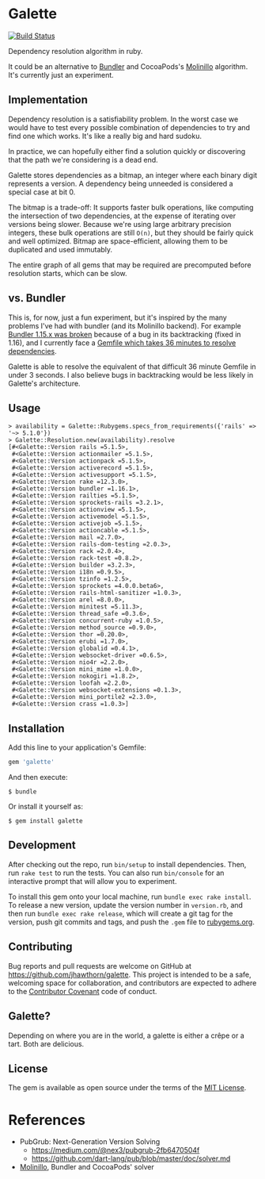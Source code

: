 # Galette

[![Build Status](https://travis-ci.org/jhawthorn/galette.svg?branch=master)](https://travis-ci.org/jhawthorn/galette)

Dependency resolution algorithm in ruby.

It could be an alternative to [Bundler](https://github.com/bundler/bundler) and CocoaPods's [Molinillo](https://github.com/CocoaPods/Molinillo) algorithm. It's currently just an experiment.

## Implementation

Dependency resolution is a satisfiability problem. In the worst case we would
have to test every possible combination of dependencies to try and find one
which works. It's like a really big and hard sudoku.

In practice, we can hopefully either find a solution quickly or discovering
that the path we're considering is a dead end.

Galette stores dependencies as a bitmap, an integer where each binary digit
represents a version. A dependency being unneeded is considered a special case
at bit 0.

The bitmap is a trade-off: It supports faster bulk operations, like computing
the intersection of two dependencies, at the expense of iterating over versions
being slower. Because we're using large arbitrary precision integers, these
bulk operations are still `O(n)`, but they should be fairly quick and well
optimized. Bitmap are space-efficient, allowing them to be duplicated and used
immutably.

The entire graph of all gems that may be required are precomputed before
resolution starts, which can be slow.

## vs. Bundler

This is, for now, just a fun experiment, but it's inspired by the many problems
I've had with bundler (and its Molinillo backend).
For example
[Bundler 1.15.x was broken](https://github.com/bundler/bundler/issues/5633)
because of a bug in its backtracking (fixed in 1.16), and
I currently face a [Gemfile which takes 36 minutes to resolve dependencies](https://gist.github.com/jhawthorn/3f91285dd4302307244748eea9c7a634).

Galette is able to resolve the equivalent of that difficult 36 minute Gemfile in under 3 seconds.
I also believe bugs in backtracking would be less likely in Galette's architecture.

## Usage

```
> availability = Galette::Rubygems.specs_from_requirements({'rails' => '~> 5.1.0'})
> Galette::Resolution.new(availability).resolve
[#<Galette::Version rails =5.1.5>,
 #<Galette::Version actionmailer =5.1.5>,
 #<Galette::Version actionpack =5.1.5>,
 #<Galette::Version activerecord =5.1.5>,
 #<Galette::Version activesupport =5.1.5>,
 #<Galette::Version rake =12.3.0>,
 #<Galette::Version bundler =1.16.1>,
 #<Galette::Version railties =5.1.5>,
 #<Galette::Version sprockets-rails =3.2.1>,
 #<Galette::Version actionview =5.1.5>,
 #<Galette::Version activemodel =5.1.5>,
 #<Galette::Version activejob =5.1.5>,
 #<Galette::Version actioncable =5.1.5>,
 #<Galette::Version mail =2.7.0>,
 #<Galette::Version rails-dom-testing =2.0.3>,
 #<Galette::Version rack =2.0.4>,
 #<Galette::Version rack-test =0.8.2>,
 #<Galette::Version builder =3.2.3>,
 #<Galette::Version i18n =0.9.5>,
 #<Galette::Version tzinfo =1.2.5>,
 #<Galette::Version sprockets =4.0.0.beta6>,
 #<Galette::Version rails-html-sanitizer =1.0.3>,
 #<Galette::Version arel =8.0.0>,
 #<Galette::Version minitest =5.11.3>,
 #<Galette::Version thread_safe =0.3.6>,
 #<Galette::Version concurrent-ruby =1.0.5>,
 #<Galette::Version method_source =0.9.0>,
 #<Galette::Version thor =0.20.0>,
 #<Galette::Version erubi =1.7.0>,
 #<Galette::Version globalid =0.4.1>,
 #<Galette::Version websocket-driver =0.6.5>,
 #<Galette::Version nio4r =2.2.0>,
 #<Galette::Version mini_mime =1.0.0>,
 #<Galette::Version nokogiri =1.8.2>,
 #<Galette::Version loofah =2.2.0>,
 #<Galette::Version websocket-extensions =0.1.3>,
 #<Galette::Version mini_portile2 =2.3.0>,
 #<Galette::Version crass =1.0.3>]
```

## Installation

Add this line to your application's Gemfile:

```ruby
gem 'galette'
```

And then execute:

    $ bundle

Or install it yourself as:

    $ gem install galette

## Development

After checking out the repo, run `bin/setup` to install dependencies. Then, run `rake test` to run the tests. You can also run `bin/console` for an interactive prompt that will allow you to experiment.

To install this gem onto your local machine, run `bundle exec rake install`. To release a new version, update the version number in `version.rb`, and then run `bundle exec rake release`, which will create a git tag for the version, push git commits and tags, and push the `.gem` file to [rubygems.org](https://rubygems.org).

## Contributing

Bug reports and pull requests are welcome on GitHub at https://github.com/jhawthorn/galette. This project is intended to be a safe, welcoming space for collaboration, and contributors are expected to adhere to the [Contributor Covenant](http://contributor-covenant.org) code of conduct.

## Galette?

Depending on where you are in the world, a galette is either a crêpe or a tart. Both are delicious.

## License

The gem is available as open source under the terms of the [MIT License](http://opensource.org/licenses/MIT).

# References

* PubGrub: Next-Generation Version Solving
  * https://medium.com/@nex3/pubgrub-2fb6470504f
  * https://github.com/dart-lang/pub/blob/master/doc/solver.md
* [Molinillo](https://github.com/CocoaPods/Molinillo), Bundler and CocoaPods' solver
